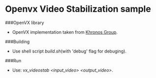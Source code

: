 # Openvx Video Stabilization sample
###OpenVX library
* OpenVX implementation taken from  [Khronos Group](https://www.khronos.org/openvx/).

###Building
* Use shell script *build.sh*(with 'debug' flag for debuging).

###Run
* Use: *vx_videostab \<input_video\> \<output_video\>*.
